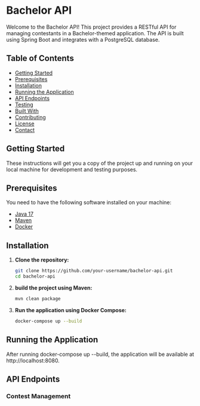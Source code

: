 # Bachelor API

Welcome to the Bachelor API! This project provides a RESTful API for managing contestants in a Bachelor-themed application. The API is built using Spring Boot and integrates with a PostgreSQL database.

## Table of Contents

- [Getting Started](#getting-started)
- [Prerequisites](#prerequisites)
- [Installation](#installation)
- [Running the Application](#running-the-application)
- [API Endpoints](#api-endpoints)
- [Testing](#testing)
- [Built With](#built-with)
- [Contributing](#contributing)
- [License](#license)
- [Contact](#contact)

## Getting Started

These instructions will get you a copy of the project up and running on your local machine for development and testing purposes.

## Prerequisites

You need to have the following software installed on your machine:

- [Java 17](https://www.oracle.com/java/technologies/javase/jdk17-archive-downloads.html)
- [Maven](https://maven.apache.org/install.html)
- [Docker](https://www.docker.com/products/docker-desktop)

## Installation

1. **Clone the repository:**
   ```sh
   git clone https://github.com/your-username/bachelor-api.git
   cd bachelor-api
2. **build the project using Maven:**
   ```sh
   mvn clean package    
3. **Run the application using Docker Compose:**
   ```sh
   docker-compose up --build
## Running the Application

After running docker-compose up --build, the application will be available at http://localhost:8080.

## API Endpoints
### Contest Management
